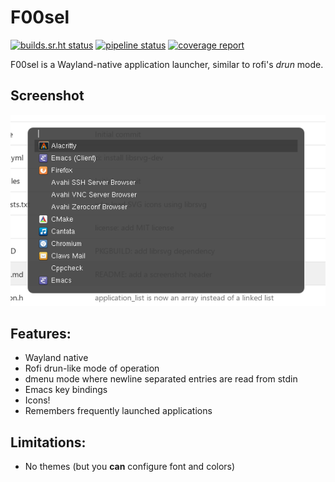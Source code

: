 # F00sel

[![builds.sr.ht status](https://builds.sr.ht/~dnkl/f00sel.svg)](https://builds.sr.ht/~dnkl/f00sel?)
[![pipeline status](https://gitlab.com/dnkl/f00sel/badges/master/pipeline.svg)](https://gitlab.com/dnkl/f00sel/commits/master)
[![coverage report](https://gitlab.com/dnkl/f00sel/badges/master/coverage.svg)](https://gitlab.com/dnkl/f00sel/commits/master)

F00sel is a Wayland-native application launcher, similar to rofi's
_drun_ mode.


## Screenshot

![Screenshot](doc/screenshot.png)


## Features:

- Wayland native
- Rofi drun-like mode of operation
- dmenu mode where newline separated entries are read from stdin
- Emacs key bindings
- Icons!
- Remembers frequently launched applications


## Limitations:

- No themes (but you **can** configure font and colors)
